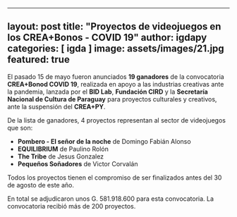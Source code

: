 
---
layout: post
title:  "Proyectos de videojuegos en los CREA+Bonos - COVID 19"
author: igdapy
categories: [ igda ]
image: assets/images/21.jpg
featured: true
---
El pasado 15 de mayo fueron anunciados **19 ganadores** de la convocatoria **CREA+Bonod COVID 19**, realizada en apoyo a las industrias creativas ante la pandemia, lanzada por el **BID Lab**, **Fundación CIRD** y la **Secretaría Nacional de Cultura de Paraguay** para proyectos culturales y creativos, ante la suspensión del **CREA+PY**.

De la lista de ganadores, 4 proyectos representan al sector de videojuegos que son:

- **Pombero - El señor de la noche** de Domingo Fabián Alonso
- **EQUILIBRIUM** de Paulino Rolón
- **The Tribe** de Jesus Gonzalez
- **Pequeños Soñadores** de Victor Corvalán

Todos los proyectos tienen el compromiso de ser finalizados antes del 30 de agosto de este año.

En total se adjudicaron unos G. 581.918.600 para esta convocatoria. La convocatoria recibió más de 200 proyectos.